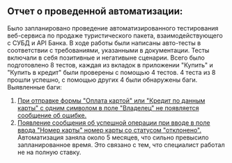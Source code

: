 ## Отчет о проведенной автоматизации:
Было запланировано проведение автоматизированного тестирования веб-сервиса по продаже туристического пакета, взаимодействующего с СУБД и API Банка. В ходе работы были написаны авто-тесты в соответствии с требованиями, указанными в документации. Тесты включали в себя позитивные и негативыне сценарии.
Всего было подготовлено 8 тестов, каждая из вкладок в приложении "Купить" и "Купить в кредит" были проверены с помощью 4 тестов.  4 теста из 8 прошли успешно, с помощью других 4 были обнаружены баги. 
Выявленные баги:
1. [При отправке формы "Оплата картой" или "Кредит по данным карты" с одним символом в  поле "Владелец" не появляется сообщение об ошибке.](https://github.com/OlgaNikulina/Diploma-Nikulina/issues/4#issue-664691758)
2. [Появление сообщения об успешной операции при вводе в поле ввода "Номер карты" номер карты со статусом "отклонено".](https://github.com/OlgaNikulina/Diploma-Nikulina/issues/5#issuecomment-663383562)
Автоматизация заняла около 5 месяцев, что сильно превысило запланированное время. Это связано с тем, что специалист работал не на полную ставку.

